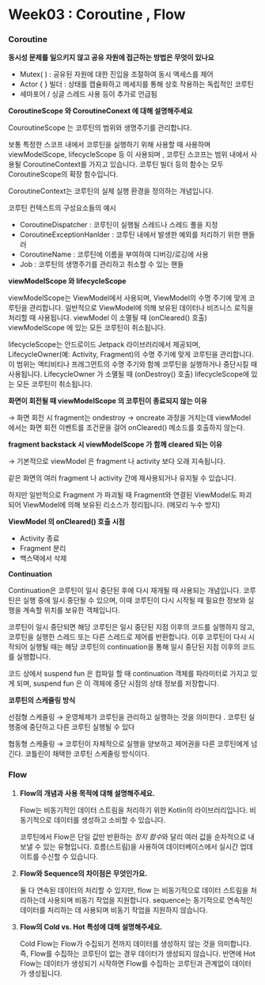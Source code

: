 # Week03 : Coroutine , Flow



### Coroutine

**동시성 문제를 일으키지 않고 공유 자원에 접근하는 방법은 무엇이 있나요**

- Mutex( ) : 공유된 자원에 대한 진입을 조절하여 동시 액세스를 제어
- Actor { } 빌더 : 상태를 캡슐화하고 메세지를 통해 상호 작용하는 독립적인 코루틴
- 세마포어 / 싱글 스레드  사용 등이 추가로 언급됨    


**CoroutineScope 와 CoroutineConext 에 대해 설명해주세요**

CouroutineScope 는 코루틴의 범위와 생명주기를 관리합니다.

보통 특정한 스코프 내에서 코루틴을 실행하기 위해 사용할 때 사용하며 viewModelScope,  lifecycleScope 등 이 사용되며 , 코루틴 스코프는 범위 내에서 사용될 CoroutineContext를 가지고 있습니다. 코루틴 빌더 등의 함수는 모두 CoroutineScope의 확장 함수입니다.

CoroutineContext는 코루틴의 실제 실행 환경을 정의하는 개념입니다. 

코루틴 컨텍스트의 구성요소들의 예시 

- CoroutineDispatcher : 코루틴이 실행될 스레드나 스레드 풀을 지정
- CoroutineExceptionHanlder : 코루틴 내에서 발생한 예외를 처리하기 위한 핸들러
- CoroutineName : 코루틴에 이름을 부여하여 디버깅/로깅에 사용
- Job : 코루틴의 생명주기를 관리하고 취소할 수 있는 핸들



**viewModelScope 와 lifecycleScope**

viewModelScope는 ViewModel에서 사용되며, ViewModel의 수명 주기에 맞게 코루틴을 관리합니다. 일반적으로 ViewModel에 의해 보유된 데이터나 비즈니스 로직을 처리할 때 사용됩니다. 
viewModel 이 소멸될 때 (onCleared() 호출) viewModelScope 에 있는 모든 코루틴이 취소됩니다. 

lifecycleScope는 안드로이드 Jetpack 라이브러리에서 제공되며, LifecycleOwner(예: Activity, Fragment)의 수명 주기에 맞게 코루틴을 관리합니다. 이 범위는 액티비티나 프래그먼트의 수명 주기와 함께 코루틴을 실행하거나 중단시킬 때 사용됩니다. 
LifecycleOwner 가 소멸될 때 (onDestroy() 호출) lifecycleScope에 있는 모든 코루틴이 취소됩니다.



**화면이 회전될 때 viewModelScope 의 코루틴이 종료되지 않는 이유**

→ 화면 회전 시 fragment는 ondestroy → oncreate 과정을 거치는데 viewModel 에서는 화면 회전 이벤트를 조건문을 걸어 onCleared() 메소드를 호출하지 않는다.



**fragment backstack 시 viewModelScope 가 함께 cleared 되는 이유**

→ 기본적으로 viewModel 은 fragment 나 activity 보다 오래 지속됩니다. 

같은 화면의 여러 fragment 나 activity 간에 재사용되거나 유지될 수 있습니다.

하지만 일반적으로 Fragment 가 파괴될 때 Fragment와 연결된 ViewModel도 파괴되어 ViewModel에 의해 보유된 리소스가 정리됩니다. (메모리 누수 방지)



**ViewModel 의 onCleared() 호출 시점** 

- Activity 종료
- Fragment 분리
- 백스택에서 삭제



**Continuation**

Continuation은 코루틴이 일시 중단된 후에 다시 재개될 때 사용되는 개념입니다. 코루틴은 실행 중에 일시 중단될 수 있으며, 이때 코루틴이 다시 시작될 때 필요한 정보와 실행을 계속할 위치를 보유한 객체입니다.

코루틴이 일시 중단되면 해당 코루틴은 일시 중단된 지점 이후의 코드를 실행하지 않고, 코루틴을 실행한 스레드 또는 다른 스레드로 제어를 반환합니다. 이후 코루틴이 다시 시작되어 실행될 때는 해당 코루틴의 continuation을 통해 일시 중단된 지점 이후의 코드를 실행합니다.

코드 상에서 suspend fun 은 컴파일 할 때 continuation 객체를 파라미터로 가지고 있게 되며, suspend fun 은 이 객체에 중단 시점의 상태 정보를 저장합니다. 



**코루틴의 스케줄링 방식**

선점형 스케줄링 → 운영체제가 코루틴을 관리하고 실행하는 것을 의미한다 . 코루틴 실행중에 중단하고 다른 코루틴 실행될 수 있다

협동형 스케줄링 → 코루틴이 자체적으로 실행을 양보하고 제어권을 다른 코루틴에게 넘긴다. 코틀린이 채택한 코루틴 스케줄링 방식이다.





### Flow

1. **Flow의 개념과 사용 목적에 대해 설명해주세요.**
    
    Flow는 비동기적인 데이터 스트림을 처리하기 위한 Kotlin의 라이브러리입니다. 비동기적으로 데이터를 생성하고 소비할 수 있습니다.
    
    코루틴에서 Flow은 단일 값만 반환하는 *정지 함수*와 달리 여러 값을 순차적으로 내보낼 수 있는 유형입니다. 흐름(스트림)을 사용하여 데이터베이스에서 실시간 업데이트를 수신할 수 있습니다.


    
2. **Flow와 Sequence의 차이점은 무엇인가요.**
    
    둘 다 연속된 데이터의 처리할 수 있지만, flow 는 비동기적으로 데이터 스트림을 처리하는데 사용되며 비동기 작업을 지원합니다. sequence는 동기적으로 연속적인 데이터를 처리하는 데 사용되며 비동기 작업을 지원하지 않습니다.
    

    
3. **Flow의 Cold vs. Hot 특성에 대해 설명해주세요.**
    
    Cold Flow는 Flow가 수집되기 전까지 데이터를 생성하지 않는 것을 의미합니다. 즉, Flow를 수집하는 코루틴이 없는 경우 데이터가 생성되지 않습니다. 반면에 Hot Flow는 데이터가 생성되기 시작하면 Flow를 수집하는 코루틴과 관계없이 데이터가 생성됩니다.
